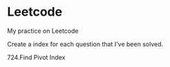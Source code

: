 # Leetcode
My practice on Leetcode



Create a index for each question that I've been solved.

724.Find Pivot Index

